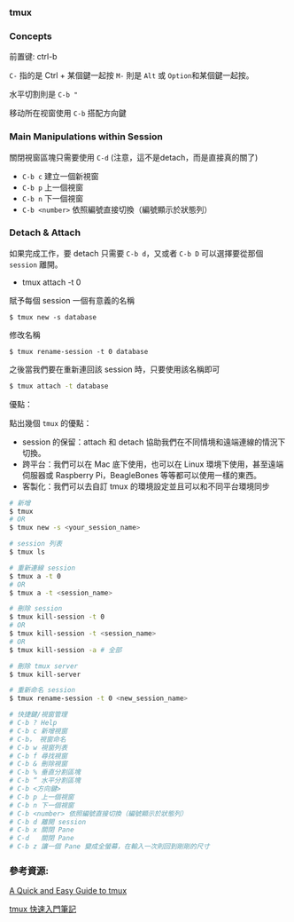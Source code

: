 ### tmux

### Concepts

前置键: ctrl-b

`C-` 指的是 Ctrl + 某個鍵一起按 `M-` 則是 `Alt` 或 `Option`和某個鍵一起按。

水平切割則是 `C-b "`

移动所在视窗使用 `C-b` 搭配方向鍵



### Main Manipulations within Session

關閉視窗區塊只需要使用 `C-d` (注意，這不是detach，而是直接真的關了)

- `C-b c` 建立一個新視窗
- `C-b p` 上一個視窗
- `C-b n` 下一個視窗
- `C-b <number>` 依照編號直接切換（編號顯示於狀態列）



### Detach & Attach

如果完成工作，要 detach 只需要 `C-b d`，又或者 `C-b D` 可以選擇要從那個 `session` 離開。

- tmux attach -t 0

賦予每個 session 一個有意義的名稱

```shell
$ tmux new -s database
```

修改名稱

```shell
$ tmux rename-session -t 0 database
```

之後當我們要在重新連回該 session 時，只要使用該名稱即可

```bash
$ tmux attach -t database
```



優點：

點出幾個 `tmux` 的優點：

- session 的保留：attach 和 detach 協助我們在不同情境和遠端連線的情況下切換。
- 跨平台：我們可以在 Mac 底下使用，也可以在 Linux 環境下使用，甚至遠端伺服器或 Raspberry Pi，BeagleBones 等等都可以使用一樣的東西。
- 客製化：我們可以去自訂 tmux 的環境設定並且可以和不同平台環境同步



```bash
# 新增
$ tmux
# OR
$ tmux new -s <your_session_name>

# session 列表
$ tmux ls

# 重新連線 session
$ tmux a -t 0
# OR
$ tmux a -t <session_name>

# 刪除 session
$ tmux kill-session -t 0
# OR
$ tmux kill-session -t <session_name>
# OR
$ tmux kill-session -a # 全部

# 刪除 tmux server
$ tmux kill-server

# 重新命名 session
$ tmux rename-session -t 0 <new_session_name>

# 快捷鍵/視窗管理
# C-b ? Help
# C-b c 新增視窗
# C-b， 視窗命名
# C-b w 視窗列表
# C-b f 尋找視窗
# C-b & 刪除視窗
# C-b % 垂直分割區塊
# C-b “ 水平分割區塊
# C-b <方向鍵>
# C-b p 上一個視窗
# C-b n 下一個視窗
# C-b <number> 依照編號直接切換（編號顯示於狀態列）
# C-b d 離開 session
# C-b x 關閉 Pane
# C-d   關閉 Pane
# C-b z 讓一個 Pane 變成全螢幕，在輸入一次則回到剛剛的尺寸
```



### 參考資源:

[A Quick and Easy Guide to tmux](https://www.hamvocke.com/blog/a-quick-and-easy-guide-to-tmux/)

[tmux 快速入門筆記](https://andyyou.github.io/2017/11/27/tmux-notes/)